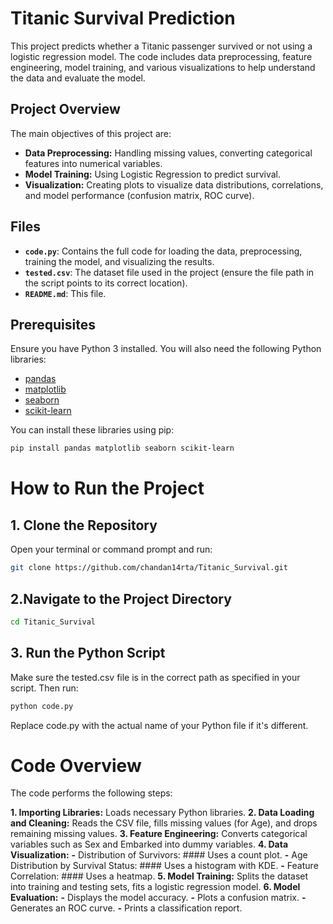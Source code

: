 # Titanic Survival Prediction

This project predicts whether a Titanic passenger survived or not using a logistic regression model. The code includes data preprocessing, feature engineering, model training, and various visualizations to help understand the data and evaluate the model.

## Project Overview

The main objectives of this project are:
- **Data Preprocessing:** Handling missing values, converting categorical features into numerical variables.
- **Model Training:** Using Logistic Regression to predict survival.
- **Visualization:** Creating plots to visualize data distributions, correlations, and model performance (confusion matrix, ROC curve).

## Files

- **`code.py`**: Contains the full code for loading the data, preprocessing, training the model, and visualizing the results.
- **`tested.csv`**: The dataset file used in the project (ensure the file path in the script points to its correct location).
- **`README.md`**: This file.

## Prerequisites

Ensure you have Python 3 installed. You will also need the following Python libraries:

- [pandas](https://pandas.pydata.org/)
- [matplotlib](https://matplotlib.org/)
- [seaborn](https://seaborn.pydata.org/)
- [scikit-learn](https://scikit-learn.org/stable/)

You can install these libraries using pip:

```bash
pip install pandas matplotlib seaborn scikit-learn
```

# How to Run the Project
## 1. Clone the Repository

Open your terminal or command prompt and run:

``` bash
git clone https://github.com/chandan14rta/Titanic_Survival.git
```

## 2.Navigate to the Project Directory

``` bash
cd Titanic_Survival
```
## 3. Run the Python Script

Make sure the tested.csv file is in the correct path as specified in your script. Then run:

```bash
python code.py
```
Replace code.py with the actual name of your Python file if it's different.

# Code Overview
The code performs the following steps:

**1. Importing Libraries:** Loads necessary Python libraries.
**2. Data Loading and Cleaning:** Reads the CSV file, fills missing values (for Age), and drops remaining missing values.
**3. Feature Engineering:** Converts categorical variables such as Sex and Embarked into dummy variables.
**4. Data Visualization:**
 **-** Distribution of Survivors: #### Uses a count plot.
 **-** Age Distribution by Survival Status: #### Uses a histogram with KDE.
 **-** Feature Correlation: #### Uses a heatmap.
**5. Model Training:** Splits the dataset into training and testing sets, fits a logistic regression model.
**6. Model Evaluation:**
 **-** Displays the model accuracy.
 **-** Plots a confusion matrix.
 **-** Generates an ROC curve.
 **-** Prints a classification report.
